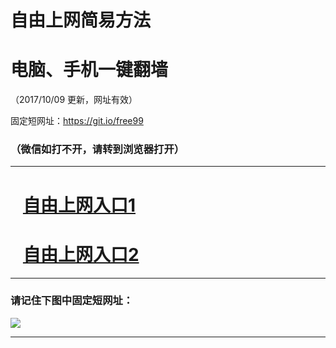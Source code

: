 ﻿# 自由上网简易方法

# 电脑、手机一键翻墙

（2017/10/09 更新，网址有效）

固定短网址：https://git.io/free99

### （微信如打不开，请转到浏览器打开）


***





# &nbsp;&nbsp; <a href="http://ft2813219329.fwq-tz-1001.info/fwqtz01.html?t=10090019850 " target="_blank">自由上网入口1</a>
# &nbsp;&nbsp; <a href="http://ft1252226108.fwq-tz-1002.info/fwqtz02.html?t=10090018239 " target="_blank">自由上网入口2</a>
***

### 请记住下图中固定短网址：

<img src="https://s3-us-west-2.amazonaws.com/fwq-1001/yjfq-20170905okok.png" /> 


***

